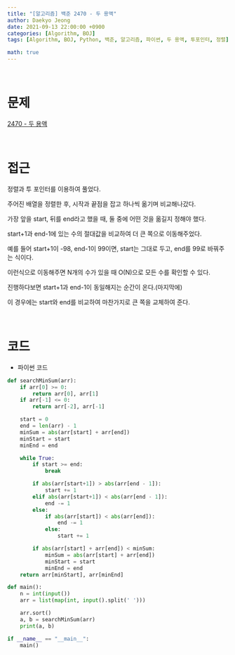 ```yaml
---
title: "[알고리즘] 백준 2470 - 두 용액"
author: Daekyo Jeong
date: 2021-09-13 22:00:00 +0900
categories: [Algorithm, BOJ]
tags: [Algorithm, BOJ, Python, 백준, 알고리즘, 파이썬, 두 용액, 투포인터, 정렬]

math: true
---
```


<br/>

# **문제**

[2470 - 두 용액](https://www.acmicpc.net/problem/2470)

<br/>

# **접근**

정렬과 투 포인터를 이용하여 풀었다.  

주어진 배열을 정렬한 후, 시작과 끝점을 잡고 하나씩 옮기며 비교해나갔다.  

가장 앞을 start, 뒤를 end라고 했을 때, 둘 중에 어떤 것을 옮길지 정해야 했다.  

start+1과 end-1에 있는 수의 절대값을 비교하여 더 큰 쪽으로 이동해주었다.  

예를 들어 start+1이 -98, end-1이 99이면, start는 그대로 두고, end를 99로 바꿔주는 식이다.  

이런식으로 이동해주면 N개의 수가 있을 때 O(N)으로 모든 수를 확인할 수 있다.  

진행하다보면 start+1과 end-1이 동일해지는 순간이 온다.(마지막에)  

이 경우에는 start와 end를 비교하여 마찬가지로 큰 쪽을 교체하여 준다.  

<br/>

# **코드**

- 파이썬 코드   

```py
def searchMinSum(arr):
    if arr[0] >= 0:
        return arr[0], arr[1]
    if arr[-1] <= 0:
        return arr[-2], arr[-1]

    start = 0
    end = len(arr) - 1
    minSum = abs(arr[start] + arr[end])
    minStart = start
    minEnd = end

    while True:
        if start >= end:
            break

        if abs(arr[start+1]) > abs(arr[end - 1]):
            start += 1
        elif abs(arr[start+1]) < abs(arr[end - 1]):
            end -= 1
        else:
            if abs(arr[start]) < abs(arr[end]):
                end -= 1
            else:
                start += 1

        if abs(arr[start] + arr[end]) < minSum:
            minSum = abs(arr[start] + arr[end])
            minStart = start
            minEnd = end
    return arr[minStart], arr[minEnd]

def main():
    n = int(input())
    arr = list(map(int, input().split(' ')))

    arr.sort()
    a, b = searchMinSum(arr)
    print(a, b)

if __name__ == "__main__":
    main()

```

<br/>
